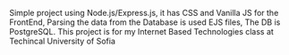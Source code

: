 Simple project using Node.js/Express.js, it has CSS and Vanilla JS for the FrontEnd, Parsing the data from the Database is used EJS files, The DB is PostgreSQL.
This project is for my Internet Based Technologies class at Techincal University of Sofia
